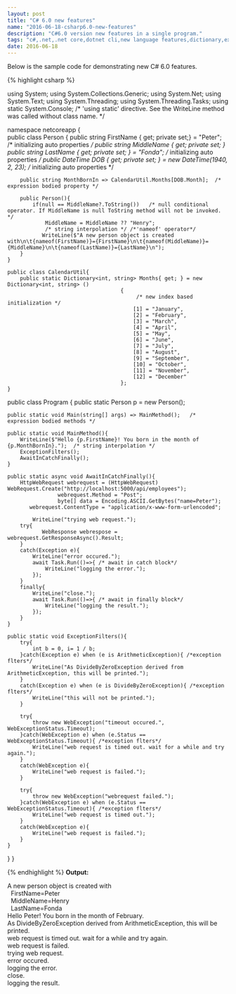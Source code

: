 ```yaml
---
layout: post
title: "C# 6.0 new features"
name: "2016-06-18-csharp6.0-new-features"
description: "C#6.0 version new features in a single program."
tags: "c#,.net,.net core,dotnet cli,new language features,dictionary,exception handling,code,technical article,blog,post"
date: 2016-06-18
---
```


<p>Below is the sample code for demonstrating new C# 6.0 features.</p>

{% highlight csharp %}

using System;
using System.Collections.Generic;
using System.Net;
using System.Text;
using System.Threading;
using System.Threading.Tasks;
using static System.Console; /* 'using static' directive. See the WriteLine method was called without class name. */

namespace netcoreapp
{	
	public class Person
	{
   	public string FirstName { get; private set;} = "Peter";  /* initializing auto properties */
   	public string MiddleName { get; private set; }
    	public string LastName { get; private set; } = "Fonda";   /* initializing auto properties */
    	public DateTime DOB { get; private set; } = new DateTime(1940, 2, 23);  /* initializing auto properties */
    	
    	public string MonthBornIn => CalendarUtil.Months[DOB.Month];  /* expression bodied property */
    	
    	public Person(){
    		if(null == MiddleName?.ToString())   /* null conditional operator. If MiddleName is null ToString method will not be invoked. */
    			MiddleName = MiddleName ?? "Henry";
                /* string interpolation */ /*'nameof' operator*/
    	       WriteLine($"A new person object is created with\n\t{nameof(FirstName)}={FirstName}\n\t{nameof(MiddleName)}={MiddleName}\n\t{nameof(LastName)}={LastName}\n");  
    	}
	}
	
	public class CalendarUtil{
		public static Dictionary<int, string> Months{ get; } = new Dictionary<int, string> ()
							            {
							            	 /* new index based initialization */
							                [1] = "January",
							                [2] = "February",
							                [3] = "March",
							                [4] = "April",
							                [5] = "May",
							                [6] = "June",
							                [7] = "July",
							                [8] = "August",
							                [9] = "September",
							                [10] = "October",
							                [11] = "November",
							                [12] = "December"
							            };
	}
	
   public class Program
   {
   	public static Person p = new Person();
   	
   	public static void Main(string[] args) => MainMethod();   /* expression bodied methods */ 
   	
   	public static void MainMethod(){   		
   		WriteLine($"Hello {p.FirstName}! You born in the month of {p.MonthBornIn}.");  /* string interpolation */
   		ExceptionFilters();  
   		AwaitInCatchFinally();  
   	}
   	
   	public static async void AwaitInCatchFinally(){
   		HttpWebRequest webrequest = (HttpWebRequest) WebRequest.Create("http://localhost:5000/api/employees");
                    webrequest.Method = "Post";
                    byte[] data = Encoding.ASCII.GetBytes("name=Peter");
		   webrequest.ContentType = "application/x-www-form-urlencoded";	   
			
			WriteLine("trying web request.");
   		try{
			   WebResponse webrespose = webrequest.GetResponseAsync().Result;
   		}
   		catch(Exception e){
   			WriteLine("error occured.");
   			await Task.Run(()=>{ /* await in catch block*/
   				WriteLine("logging the error.");
   			});
   		}
   		finally{
   			WriteLine("close.");
   			await Task.Run(()=>{ /* await in finally block*/
   				WriteLine("logging the result.");
   			});
   		}
   	}
   	
   	public static void ExceptionFilters(){
   		try{
   			int b = 0, i= 1 / b;
   		}catch(Exception e) when (e is ArithmeticException){ /*exception flters*/
   			WriteLine("As DivideByZeroException derived from ArithmeticException, this will be printed.");
   		}
   		catch(Exception e) when (e is DivideByZeroException){ /*exception flters*/
   			WriteLine("this will not be printed.");
   		}
   		
   		try{
   			throw new WebException("timeout occured.", WebExceptionStatus.Timeout);
   		}catch(WebException e) when (e.Status == WebExceptionStatus.Timeout){ /*exception flters*/
   			WriteLine("web request is timed out. wait for a while and try again.");
   		}
   		catch(WebException e){
   			WriteLine("web request is failed.");
   		}
   		
   		try{
   			throw new WebException("webrequest failed.");
   		}catch(WebException e) when (e.Status == WebExceptionStatus.Timeout){ /*exception flters*/
   			WriteLine("web request is timed out.");
   		}
   		catch(WebException e){
   			WriteLine("web request is failed.");
   		}
   	}
   }
}

{% endhighlight %}
<b>Output:</b>
<p class="output">
A new person object is created with<br>
&nbsp;&nbsp;FirstName=Peter<br>
&nbsp;&nbsp;MiddleName=Henry<br>
&nbsp;&nbsp;LastName=Fonda<br>
Hello Peter! You born in the month of February.<br>
As DivideByZeroException derived from ArithmeticException, this will be printed.<br>
web request is timed out. wait for a while and try again.<br>
web request is failed.<br>
trying web request.<br>
error occured.<br>
logging the error.<br>
close.<br>
logging the result.<br>
</p>